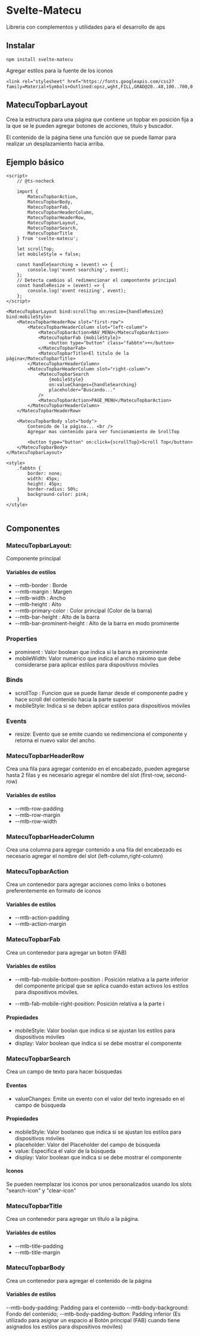 # Svelte-Matecu

Libreria con complementos y utilidades para el desarrollo de aps

## Instalar

    npm install svelte-matecu

Agregar estilos para la fuente de los iconos

```
<link rel="stylesheet" href="https://fonts.googleapis.com/css2?family=Material+Symbols+Outlined:opsz,wght,FILL,GRAD@20..48,100..700,0..1,-50..200"/>
```

## MatecuTopbarLayout

Crea la estructura para una página que contiene un topbar en posición fija a la que se le pueden agregar botones de acciones, titulo y buscador.

El contenido de la página tiene una función que se puede llamar para realizar un desplazamiento hacia arriba.

## Ejemplo básico

```
<script>
	// @ts-nocheck

	import {
		MatecuTopbarAction,
		MatecuTopbarBody,
		MatecuTopbarFab,
		MatecuTopbarHeaderColumn,
		MatecuTopbarHeaderRow,
		MatecuTopbarLayout,
		MatecuTopbarSearch,
		MatecuTopbarTitle
	} from 'svelte-matecu';

	let scrollTop;
	let mobileStyle = false;

	const handleSearching = (event) => {
		console.log('event searching', event);
	};
	// Detecta cambios al redimencionar el compontente principal
	const handleResize = (event) => {
		console.log('event resizing', event);
	};
</script>

<MatecuTopbarLayout bind:scrollTop on:resize={handleResize}  bind:mobileStyle>
	<MatecuTopbarHeaderRow slot="first-row">
		<MatecuTopbarHeaderColumn slot="left-column">
			<MatecuTopbarAction>NAV_MENU</MatecuTopbarAction>
			<MatecuTopbarFab {mobileStyle}>
				<button type="button" class="fabbtn">+</button>
			</MatecuTopbarFab>
			<MatecuTopbarTitle>El titulo de la página</MatecuTopbarTitle>
		</MatecuTopbarHeaderColumn>
		<MatecuTopbarHeaderColumn slot="right-column">
			<MatecuTopbarSearch
				{mobileStyle}
				on:valueChanges={handleSearching}
				placeholder="Buscando..."
			/>
			<MatecuTopbarAction>PAGE_MENU</MatecuTopbarAction>
		</MatecuTopbarHeaderColumn>
	</MatecuTopbarHeaderRow>

	<MatecuTopbarBody slot="body">
		Contenido de la página... <br />
		Agregar mas contenido para ver funcionamiento de SrollTop

		<button type="button" on:click={scrollTop}>Scroll Top</button>
	</MatecuTopbarBody>
</MatecuTopbarLayout>

<style>
	.fabbtn {
		border: none;
		width: 45px;
		height: 45px;
		border-radius: 50%;
		background-color: pink;
	}
</style>


```

## Componentes

### MatecuTopbarLayout:

Componente principal

#### Variables de estilos

- --mtb-border : Borde
- --mtb-margin : Margen
- --mtb-width : Ancho
- --mtb-height : Alto
- --mtb-primary-color : Color principal (Color de la barra)
- --mtb-bar-height : Alto de la barra
- --mtb-bar-prominent-height : Alto de la barra en modo prominente

### Properties

- prominent : Valor boolean que indica si la barra es prominente
- mobileWidth: Valor numérico que indica el ancho máximo que debe considerarse para aplicar estilos para dispositivos móviles

### Binds

- scrollTop : Funcion que se puede llamar desde el componente padre y hace scroll del contenido hacia la parte superior
- mobileStyle: Indica si se deben aplicar estilos para dispositivos móviles

### Events

- resize: Evento que se emite cuando se redimenciona el componente y retorna el nuevo valor del ancho.

### MatecuTopbarHeaderRow

Crea una fila para agregar contenido en el encabezado, pueden agregarse hasta 2 filas y es necesario agregar el nombre del slot (first-row, second-row)

#### Variables de estilos

- --mtb-row-padding
- --mtb-row-margin
- --mtb-row-width

### MatecuTopbarHeaderColumn

Crea una columna para agregar contenido a una fila del encabezado es necesario agregar el nombre del slot (left-column,right-column)

### MatecuTopbarAction

Crea un contenedor para agregar acciones como links o botones preferentemente en formato de iconos

#### Variables de estilos

- --mtb-action-padding
- --mtb-action-margin

### MatecuTopbarFab

Crea un contenedor para agregar un boton (FAB)

#### Variables de estilos

- --mtb-fab-mobile-bottom-position : Posición relativa a la parte inferior del componente pricipal que se aplica cuando estan activos los estilos para dispositivos móviles.

- --mtb-fab-mobile-right-position: Posición relativa a la parte i

#### Propiedades

- mobileStyle: Valor boolan que indica si se ajustan los estilos para dispositivos móviles
- display: Valor boolean que indica si se debe mostrar el componente

### MatecuTopbarSearch

Crea un campo de texto para hacer búsquedas

#### Eventos

- valueChanges: Emite un evento con el valor del texto ingresado en el campo de búsqueda

#### Propiedades

- mobileStyle: Valor boolaneo que indica si se ajustan los estilos para dispositivos móviles
- placeholder: Valor del Placeholder del campo de búsqueda
- value: Especifica el valor de la búsqueda
- display: Valor boolean que indica si se debe mostrar el componente

#### Iconos

Se pueden reemplazar los iconos por unos personalizados usando los slots "search-icon" y "clear-icon"

### MatecuTopbarTitle

Crea un contenedor para agregar un título a la página.

#### Variables de estilos

- --mtb-title-padding
- --mtb-title-margin

### MatecuTopbarBody

Crea un contenedor para agregar el contenido de la página

#### Variables de estilos

--mtb-body-padding: Padding para el contenido
--mtb-body-background: Fondo del contenido;
--mtb-body-padding-button: Padding inferior (Es utilizado para asignar un espacio al Botón principal (FAB) cuando tiene asignados los estilos para dispositivos móviles)
